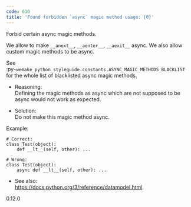 ```yaml
---
code: 610
title: 'Found forbidden `async` magic method usage: {0}'
---
```


Forbid certain async magic methods.

We allow to make `__anext__`, `__aenter__`, `__aexit__` async. We also
allow custom magic methods to be async.

See
:py`~wemake_python_styleguide.constants.ASYNC_MAGIC_METHODS_BLACKLIST`
for the whole list of blacklisted async magic methods.

  - Reasoning:  
    Defining the magic methods as async which are not supposed to be
    async would not work as expected.

  - Solution:  
    Do not make this magic method async.

Example:

    # Correct:
    class Test(object):
        def __lt__(self, other): ...
    
    # Wrong:
    class Test(object):
        async def __lt__(self, other): ...

  - See also:  
    <https://docs.python.org/3/reference/datamodel.html>

<div class="versionadded">

0.12.0

</div>